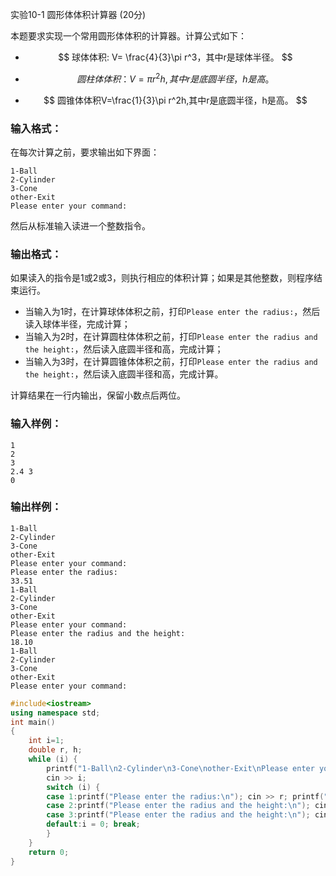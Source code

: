 实验10-1 圆形体体积计算器 (20分)

本题要求实现一个常用圆形体体积的计算器。计算公式如下：



- $$
  球体体积:  V= \frac{4}{3}\pi r^3，其中r是球体半径。
  $$

- $$
  圆柱体体积：V=\pi r^2h,其中r是底圆半径，h是高。
  $$

- $$
  圆锥体体积V=\frac{1}{3}\pi r^2h,其中r是底圆半径，h是高。
  $$

  

### 输入格式：

在每次计算之前，要求输出如下界面：

```
1-Ball
2-Cylinder
3-Cone
other-Exit
Please enter your command:
```

然后从标准输入读进一个整数指令。

### 输出格式：

如果读入的指令是1或2或3，则执行相应的体积计算；如果是其他整数，则程序结束运行。

- 当输入为1时，在计算球体体积之前，打印`Please enter the radius:`，然后读入球体半径，完成计算；
- 当输入为2时，在计算圆柱体体积之前，打印`Please enter the radius and the height:`，然后读入底圆半径和高，完成计算；
- 当输入为3时，在计算圆锥体体积之前，打印`Please enter the radius and the height:`，然后读入底圆半径和高，完成计算。

计算结果在一行内输出，保留小数点后两位。

### 输入样例：

```in
1
2
3
2.4 3
0
```

### 输出样例：

```out
1-Ball
2-Cylinder
3-Cone
other-Exit
Please enter your command:
Please enter the radius:
33.51
1-Ball
2-Cylinder
3-Cone
other-Exit
Please enter your command:
Please enter the radius and the height:
18.10
1-Ball
2-Cylinder
3-Cone
other-Exit
Please enter your command:
```



```c++
#include<iostream>
using namespace std;
int main()
{
	int i=1;
	double r, h;
	while (i) {
		printf("1-Ball\n2-Cylinder\n3-Cone\nother-Exit\nPlease enter your command:\n");
		cin >> i;
		switch (i) {
		case 1:printf("Please enter the radius:\n"); cin >> r; printf("%.2lf\n", 4 * 3.14159265358979 * r * r * r / 3); break;
		case 2:printf("Please enter the radius and the height:\n"); cin >> r >> h; printf("%.2lf\n", 3.14159265358979 * r * r * h); break;
		case 3:printf("Please enter the radius and the height:\n"); cin >> r >> h; printf("%.2lf\n", 3.14159265358979 * r * r * h / 3); break;
		default:i = 0; break;
		}
	}
	return 0;
}
```

